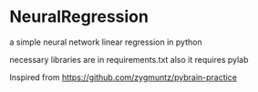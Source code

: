 NeuralRegression
================

a simple neural network linear regression in python

necessary libraries are in requirements.txt
also it requires pylab

Inspired from https://github.com/zygmuntz/pybrain-practice
